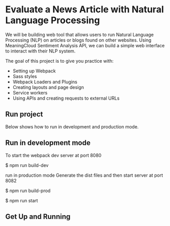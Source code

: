 # Evaluate a News Article with Natural Language Processing

We will be building web tool that allows users to run Natural Language Processing (NLP) on articles or blogs found on other websites. Using MeaningCloud Sentiment Analysis API, we can build a simple web interface to interact with their NLP system.

The goal of this project is to give you practice with:

* Setting up Webpack
* Sass styles
* Webpack Loaders and Plugins
* Creating layouts and page design
* Service workers
* Using APIs and creating requests to external URLs

## Run project
Below shows how to run in development and production mode.

## Run in development mode
To start the webpack dev server at port 8080

$ npm run build-dev

run in production mode
Generate the dist files and then start server at port 8082

$ npm run build-prod

$ npm run start

## Get Up and Running

